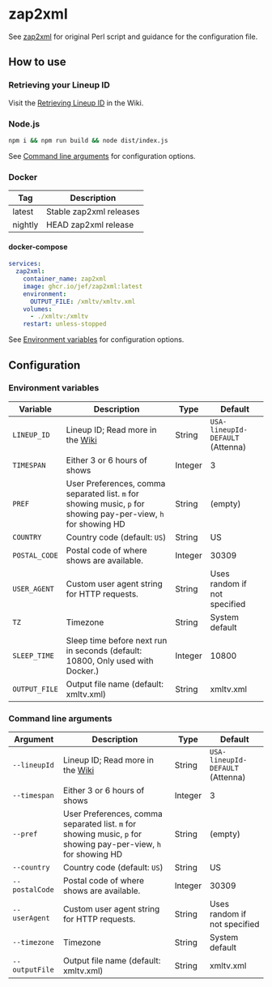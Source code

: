 # zap2xml

See [zap2xml](https://web.archive.org/web/20200426004001/zap2xml.awardspace.info/) for original Perl script and guidance
for the configuration file.

## How to use

### Retrieving your Lineup ID

Visit the [Retrieving Lineup ID](https://github.com/jef/zap2xml/wiki/Retrieving-Lineup-ID) in the Wiki.

### Node.js

```bash
npm i && npm run build && node dist/index.js
```

See [Command line arguments](#command-line-arguments) for configuration options.

### Docker

| Tag     | Description             |
| ------- | ----------------------- |
| latest  | Stable zap2xml releases |
| nightly | HEAD zap2xml release    |

#### docker-compose

```yaml
services:
  zap2xml:
    container_name: zap2xml
    image: ghcr.io/jef/zap2xml:latest
    environment:
      OUTPUT_FILE: /xmltv/xmltv.xml
    volumes:
      - ./xmltv:/xmltv
    restart: unless-stopped
```

See [Environment variables](#environment-variables) for configuration options.

## Configuration

### Environment variables

| Variable      | Description                                                                                                     | Type    | Default                          |
| ------------- | --------------------------------------------------------------------------------------------------------------- | ------- | -------------------------------- |
| `LINEUP_ID`   | Lineup ID; Read more in the [Wiki](https://github.com/jef/zap2xml/wiki/Retrieving-Lineup-ID)                    | String  | `USA-lineupId-DEFAULT` (Attenna) |
| `TIMESPAN`    | Either 3 or 6 hours of shows                                                                                    | Integer | 3                                |
| `PREF`        | User Preferences, comma separated list. `m` for showing music, `p` for showing pay-per-view, `h` for showing HD | String  | (empty)                          |
| `COUNTRY`     | Country code (default: `US`)                                                                                    | String  | US                               |
| `POSTAL_CODE` | Postal code of where shows are available.                                                                       | Integer | 30309                            |
| `USER_AGENT`  | Custom user agent string for HTTP requests.                                                                     | String  | Uses random if not specified     |
| `TZ`          | Timezone                                                                                                        | String  | System default                   |
| `SLEEP_TIME`  | Sleep time before next run in seconds (default: 10800, Only used with Docker.)                                  | Integer | 10800                            |
| `OUTPUT_FILE` | Output file name (default: xmltv.xml)                                                                           | String  | xmltv.xml                        |

### Command line arguments

| Argument       | Description                                                                                                     | Type    | Default                          |
| -------------- | --------------------------------------------------------------------------------------------------------------- | ------- | -------------------------------- |
| `--lineupId`   | Lineup ID; Read more in the [Wiki](https://github.com/jef/zap2xml/wiki/Retrieving-Lineup-ID)                    | String  | `USA-lineupId-DEFAULT` (Attenna) |
| `--timespan`   | Either 3 or 6 hours of shows                                                                                    | Integer | 3                                |
| `--pref`       | User Preferences, comma separated list. `m` for showing music, `p` for showing pay-per-view, `h` for showing HD | String  | (empty)                          |
| `--country`    | Country code (default: `US`)                                                                                    | String  | US                               |
| `--postalCode` | Postal code of where shows are available.                                                                       | Integer | 30309                            |
| `--userAgent`  | Custom user agent string for HTTP requests.                                                                     | String  | Uses random if not specified     |
| `--timezone`   | Timezone                                                                                                        | String  | System default                   |
| `--outputFile` | Output file name (default: xmltv.xml)                                                                           | String  | xmltv.xml                        |
